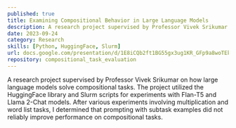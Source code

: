 ```yaml
---
published: true
title: Examining Compositional Behavior in Large Language Models
description: A research project supervised by Professor Vivek Srikumar on how large language models solve compositional tasks.
date: 2023-09-24
category: Research
skills: [Python, HuggingFace, Slurm]
url: docs.google.com/presentation/d/1E8iCQb2ft1BG55gx3ug1KR_GFp9a8woTEknGuJlETbA/edit?usp=sharing
repository: compositional_task_evaluation
---
```


A research project supervised by Professor Vivek Srikumar on how large language models solve compositional tasks. The project utilized the HuggingFace library and Slurm scripts for experiments with Flan-T5 and Llama 2-Chat models. After various experiments involving multiplication and word list tasks, I determined that prompting with subtask examples did not reliably improve performance on compositional tasks.

